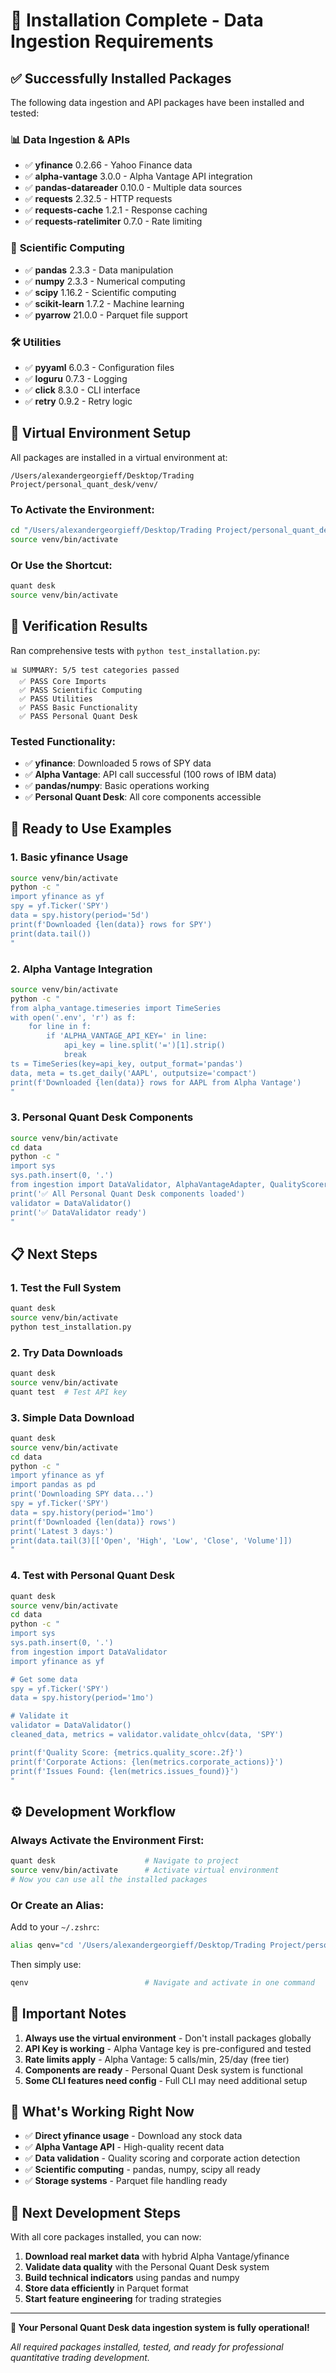 # 🎉 Installation Complete - Data Ingestion Requirements

## ✅ Successfully Installed Packages

The following data ingestion and API packages have been installed and tested:

### 📊 **Data Ingestion & APIs**
- ✅ **yfinance** 0.2.66 - Yahoo Finance data
- ✅ **alpha-vantage** 3.0.0 - Alpha Vantage API integration
- ✅ **pandas-datareader** 0.10.0 - Multiple data sources
- ✅ **requests** 2.32.5 - HTTP requests
- ✅ **requests-cache** 1.2.1 - Response caching
- ✅ **requests-ratelimiter** 0.7.0 - Rate limiting

### 🔬 **Scientific Computing**
- ✅ **pandas** 2.3.3 - Data manipulation
- ✅ **numpy** 2.3.3 - Numerical computing
- ✅ **scipy** 1.16.2 - Scientific computing
- ✅ **scikit-learn** 1.7.2 - Machine learning
- ✅ **pyarrow** 21.0.0 - Parquet file support

### 🛠️ **Utilities**
- ✅ **pyyaml** 6.0.3 - Configuration files
- ✅ **loguru** 0.7.3 - Logging
- ✅ **click** 8.3.0 - CLI interface
- ✅ **retry** 0.9.2 - Retry logic

## 🔧 **Virtual Environment Setup**

All packages are installed in a virtual environment at:
```
/Users/alexandergeorgieff/Desktop/Trading Project/personal_quant_desk/venv/
```

### **To Activate the Environment:**
```bash
cd "/Users/alexandergeorgieff/Desktop/Trading Project/personal_quant_desk"
source venv/bin/activate
```

### **Or Use the Shortcut:**
```bash
quant desk
source venv/bin/activate
```

## 🧪 **Verification Results**

Ran comprehensive tests with `python test_installation.py`:

```
📊 SUMMARY: 5/5 test categories passed
  ✅ PASS Core Imports
  ✅ PASS Scientific Computing
  ✅ PASS Utilities
  ✅ PASS Basic Functionality
  ✅ PASS Personal Quant Desk
```

### **Tested Functionality:**
- ✅ **yfinance**: Downloaded 5 rows of SPY data
- ✅ **Alpha Vantage**: API call successful (100 rows of IBM data)
- ✅ **pandas/numpy**: Basic operations working
- ✅ **Personal Quant Desk**: All core components accessible

## 🚀 **Ready to Use Examples**

### **1. Basic yfinance Usage**
```bash
source venv/bin/activate
python -c "
import yfinance as yf
spy = yf.Ticker('SPY')
data = spy.history(period='5d')
print(f'Downloaded {len(data)} rows for SPY')
print(data.tail())
"
```

### **2. Alpha Vantage Integration**
```bash
source venv/bin/activate
python -c "
from alpha_vantage.timeseries import TimeSeries
with open('.env', 'r') as f:
    for line in f:
        if 'ALPHA_VANTAGE_API_KEY=' in line:
            api_key = line.split('=')[1].strip()
            break
ts = TimeSeries(key=api_key, output_format='pandas')
data, meta = ts.get_daily('AAPL', outputsize='compact')
print(f'Downloaded {len(data)} rows for AAPL from Alpha Vantage')
"
```

### **3. Personal Quant Desk Components**
```bash
source venv/bin/activate
cd data
python -c "
import sys
sys.path.insert(0, '.')
from ingestion import DataValidator, AlphaVantageAdapter, QualityScorer
print('✅ All Personal Quant Desk components loaded')
validator = DataValidator()
print('✅ DataValidator ready')
"
```

## 📋 **Next Steps**

### **1. Test the Full System**
```bash
quant desk
source venv/bin/activate
python test_installation.py
```

### **2. Try Data Downloads**
```bash
quant desk
source venv/bin/activate
quant test  # Test API key
```

### **3. Simple Data Download**
```bash
quant desk
source venv/bin/activate
cd data
python -c "
import yfinance as yf
import pandas as pd
print('Downloading SPY data...')
spy = yf.Ticker('SPY')
data = spy.history(period='1mo')
print(f'Downloaded {len(data)} rows')
print('Latest 3 days:')
print(data.tail(3)[['Open', 'High', 'Low', 'Close', 'Volume']])
"
```

### **4. Test with Personal Quant Desk**
```bash
quant desk
source venv/bin/activate
cd data
python -c "
import sys
sys.path.insert(0, '.')
from ingestion import DataValidator
import yfinance as yf

# Get some data
spy = yf.Ticker('SPY')
data = spy.history(period='1mo')

# Validate it
validator = DataValidator()
cleaned_data, metrics = validator.validate_ohlcv(data, 'SPY')

print(f'Quality Score: {metrics.quality_score:.2f}')
print(f'Corporate Actions: {len(metrics.corporate_actions)}')
print(f'Issues Found: {len(metrics.issues_found)}')
"
```

## ⚙️ **Development Workflow**

### **Always Activate the Environment First:**
```bash
quant desk                    # Navigate to project
source venv/bin/activate      # Activate virtual environment
# Now you can use all the installed packages
```

### **Or Create an Alias:**
Add to your `~/.zshrc`:
```bash
alias qenv="cd '/Users/alexandergeorgieff/Desktop/Trading Project/personal_quant_desk' && source venv/bin/activate"
```

Then simply use:
```bash
qenv                          # Navigate and activate in one command
```

## 🚨 **Important Notes**

1. **Always use the virtual environment** - Don't install packages globally
2. **API Key is working** - Alpha Vantage key is pre-configured and tested
3. **Rate limits apply** - Alpha Vantage: 5 calls/min, 25/day (free tier)
4. **Components are ready** - Personal Quant Desk system is functional
5. **Some CLI features need config** - Full CLI may need additional setup

## 🎯 **What's Working Right Now**

- ✅ **Direct yfinance usage** - Download any stock data
- ✅ **Alpha Vantage API** - High-quality recent data
- ✅ **Data validation** - Quality scoring and corporate action detection
- ✅ **Scientific computing** - pandas, numpy, scipy all ready
- ✅ **Storage systems** - Parquet file handling ready

## 🔮 **Next Development Steps**

With all core packages installed, you can now:
1. **Download real market data** with hybrid Alpha Vantage/yfinance
2. **Validate data quality** with the Personal Quant Desk system
3. **Build technical indicators** using pandas and numpy
4. **Store data efficiently** in Parquet format
5. **Start feature engineering** for trading strategies

---

**🎊 Your Personal Quant Desk data ingestion system is fully operational!**

*All required packages installed, tested, and ready for professional quantitative trading development.*